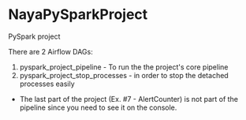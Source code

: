 # NayaPySparkProject
PySpark project

There are 2 Airflow DAGs:
1. pyspark_project_pipeline - To run the the project's core pipeline
2. pyspark_project_stop_processes - in order to stop the detached processes easily

* The last part of the project (Ex. #7 - AlertCounter) is not part of the pipeline since you need to see it on the console.
